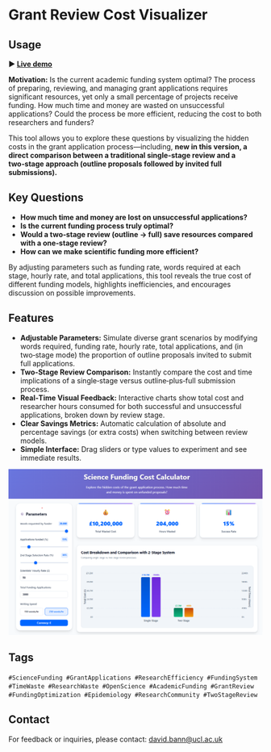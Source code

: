 # Grant Review Cost Visualizer

## Usage

**▶️ [Live demo](https://dbann.github.io/grantreview/)**

**Motivation:**
Is the current academic funding system optimal? The process of preparing, reviewing, and managing grant applications requires significant resources, yet only a small percentage of projects receive funding. How much time and money are wasted on unsuccessful applications? Could the process be more efficient, reducing the cost to both researchers and funders?

This tool allows you to explore these questions by visualizing the hidden costs in the grant application process—including, **new in this version, a direct comparison between a traditional single‑stage review and a two‑stage approach (outline proposals followed by invited full submissions).**

## Key Questions

* **How much time and money are lost on unsuccessful applications?**
* **Is the current funding process truly optimal?**
* **Would a two‑stage review (outline → full) save resources compared with a one‑stage review?**
* **How can we make scientific funding more efficient?**

By adjusting parameters such as funding rate, words required at each stage, hourly rate, and total applications, this tool reveals the true cost of different funding models, highlights inefficiencies, and encourages discussion on possible improvements.

## Features

* **Adjustable Parameters:** Simulate diverse grant scenarios by modifying words required, funding rate, hourly rate, total applications, and (in two‑stage mode) the proportion of outline proposals invited to submit full applications.
* **Two‑Stage Review Comparison:** Instantly compare the cost and time implications of a single‑stage versus outline‑plus‑full submission process.
* **Real‑Time Visual Feedback:** Interactive charts show total cost and researcher hours consumed for both successful and unsuccessful applications, broken down by review stage.
* **Clear Savings Metrics:** Automatic calculation of absolute and percentage savings (or extra costs) when switching between review models.
* **Simple Interface:** Drag sliders or type values to experiment and see immediate results.

![Screenshot of the visualizer interface](fig2.png)

## Tags

`#ScienceFunding #GrantApplications #ResearchEfficiency #FundingSystem #TimeWaste #ResearchWaste #OpenScience #AcademicFunding #GrantReview #FundingOptimization #Epidemiology #ResearchCommunity #TwoStageReview`

## Contact

For feedback or inquiries, please contact: [david.bann@ucl.ac.uk](mailto:david.bann@ucl.ac.uk)
